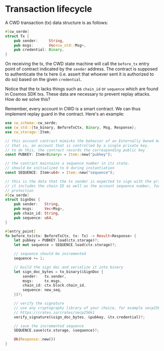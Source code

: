 # Transaction lifecycle

A CWD transaction (tx) data structure is as follows:

```rust
#[cw_serde]
struct Tx {
    pub sender:     String,
    pub msgs:       Vec<cw_std::Msg>,
    pub credential: Binary,
}
```

On receiving the tx, the CWD state machine will call the `before_tx` entry point of contract indicated by the `sender` address. The contract is supposed to authenticate the tx here (i.e. assert that whoever sent it is authorized to do so) based on the given `credential`.

Notice that the tx lacks things such as `chain_id` or `sequence` which are found in Cosmos SDK txs. These data are necessary to prevent replay attacks. How do we solve this?

Remember, every account in CWD is a smart contract. We can thus implement replay guard in the contract. Here's an example:

```rust
use cw_schema::cw_serde;
use cw_std::{to_binary, BeforeTxCtx, Binary, Msg, Response};
use cw_storage::Item;

// this account contract mimicks the behavior of an Externally Owned Account (EOA),
// that is, an account that is controlled by a single private key.
// to do this, the contract records the corresponding public key
const PUBKEY: Item<Binary> = Item::new("pubkey");

// the contract maintains a sequence number in its state.
// should be initialized to 0 during instantiation
const SEQUENCE: Item<u64> = Item::new("sequence");

// this is the data that the tx sender is expected to sign with the privkey.
// it includes the chain ID as well as the account sequence number, for replay
// protection
#[cw_serde]
struct SignDoc {
    pub sender:   String,
    pub msgs:     Vec<Msg>,
    pub chain_id: String,
    pub sequence: u64,
}

#[entry_point]
fn before_tx(ctx: BeforeTxCtx, tx: Tx) -> Result<Response> {
    let pubkey = PUBKEY.load(ctx.storage)?;
    let mut sequence = SEQUENCE.load(ctx.storage)?;

    // sequence should be incremented
    sequence += 1;

    // build the sign doc and serialize it into binary
    let sign_doc_bytes = to_binary(&SignDoc {
        sender:   tx.sender,
        msgs:     tx.msgs,
        chain_id: ctx.block.chain_id,
        sequence: new_seq,
    })?;

    // verify the signature
    // use any cryptography library of your choice, for example secp256k1:
    // https://crates.io/crates/secp256k1
    verify_signature(&sign_doc_bytes, &pubkey, &tx.credential)?;

    // save the incremented sequence
    SEQUENCE.save(ctx.storage, &sequence)?;

    Ok(Response::new())
}
```
